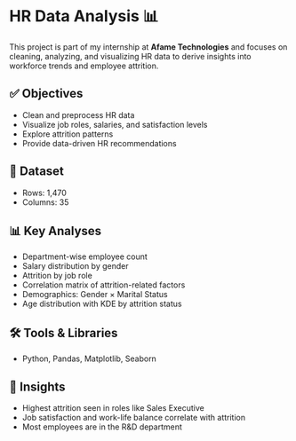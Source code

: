 # HR Data Analysis 📊

This project is part of my internship at **Afame Technologies** and focuses on cleaning, analyzing, and visualizing HR data to derive insights into workforce trends and employee attrition.

## ✅ Objectives

- Clean and preprocess HR data
- Visualize job roles, salaries, and satisfaction levels
- Explore attrition patterns
- Provide data-driven HR recommendations

## 📁 Dataset
- Rows: 1,470
- Columns: 35

## 📊 Key Analyses

- Department-wise employee count
- Salary distribution by gender
- Attrition by job role
- Correlation matrix of attrition-related factors
- Demographics: Gender × Marital Status
- Age distribution with KDE by attrition status

## 🛠️ Tools & Libraries

- Python, Pandas, Matplotlib, Seaborn

## 📌 Insights

- Highest attrition seen in roles like Sales Executive
- Job satisfaction and work-life balance correlate with attrition
- Most employees are in the R&D department
